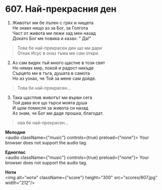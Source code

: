 # 607. Най-прекрасния ден

1. Животът ми бе пълен с грях и нищета  
Не знаех нищо аз за Бог, за Голгота  
Част от живота ми лежи зад мен назад  
Докато Бог ме повика и казах: " Да!"  

> Това бе най-прекрасен ден що ми дари  
> Откак Исус в оназ тъма ме сам откри.  

2. Аз сам видях тъй много щастие в този свят  
Но нямах мир, покой и радост никъде  
Сърцето ми в тъга, душата в самота  
Но аз узнах, че Той за мене сам дойде.  

> Това бе най-прекрасен...  

3. Така щастлив животът ми върви сега  
Той дава все що търси моята душа  
И щом помисля за живота си назад  
Аз знам, че Бог ми даде прошка, благодат.  

> ова бе най-прекрасен...

**Мелодия**  
<audio className={"music"} controls={true} preload={"none"}>
    <source src="mp3/607.mp3" type="audio/mpeg"/>
    Your browser does not support the audio tag.
</audio>

**Едноглас**  
<audio className={"music"} controls={true} preload={"none"}>
    <source src="transp/607.mp3" type="audio/mpeg"/>
    Your browser does not support the audio tag.
</audio>

**Ноти**  
<img alt="ноти" className={"score"} height="300" src="scores/607.jpg" width="212"/>

